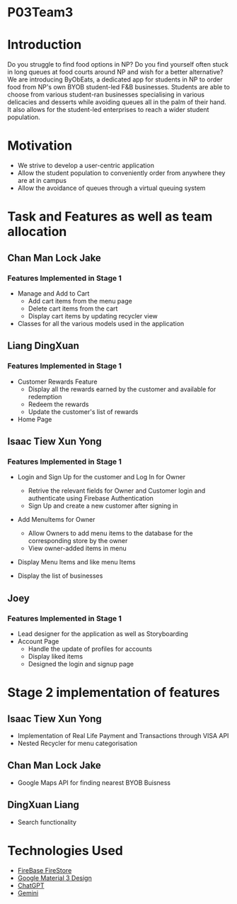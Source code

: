 # P03Team3
# Introduction
Do you struggle to find food options in NP? Do you find yourself often stuck in long queues at food courts around NP and wish for a better alternative? 
We are introducing ByObEats, a dedicated app for students in NP to order food from NP's own BYOB student-led F&B businesses. Students are able to choose from various student-ran businesses specialising in various delicacies and desserts while avoiding queues all in the palm of their hand. It also allows for the student-led enterprises to reach a wider student population.

# Motivation
- We strive to develop a user-centric application 
- Allow the student population to conveniently order from anywhere they are at in campus
- Allow the avoidance of queues through a virtual queuing system

# Task and Features as well as team allocation
   ## Chan Man Lock Jake
   ### Features Implemented in Stage 1
   - Manage and Add to Cart 
      - Add cart items from the menu page
      - Delete cart items from the cart
      - Display cart items by updating recycler view
   - Classes for all the various models used in the application
   
   ## Liang DingXuan
   ### Features Implemented in Stage 1
   - Customer Rewards Feature
     - Display all the rewards earned by the customer and available for redemption
     - Redeem the rewards
     - Update the customer's list of rewards
   - Home Page 

   ## Isaac Tiew Xun Yong 
   ### Features Implemented in Stage 1
   - Login and Sign Up for the customer and Log In for Owner
     - Retrive the relevant fields for Owner and Customer login and authenticate using Firebase Authentication
     - Sign Up and create a new customer after signing in

   - Add MenuItems for Owner
     - Allow Owners to add menu items to the database for the corresponding store by the owner
     - View owner-added items in menu
   - Display Menu Items and like menu Items
   - Display the list of businesses

## Joey 
   ### Features Implemented in Stage 1
   - Lead designer for the application as well as Storyboarding
   - Account Page
     - Handle the update of profiles for accounts
     - Display liked items
     - Designed the login and signup page
    
# Stage 2 implementation of features
## Isaac Tiew Xun Yong
 - Implementation of Real Life Payment and Transactions through VISA API
 - Nested Recycler for menu categorisation

## Chan Man Lock Jake
   - Google Maps API for finding nearest BYOB Buisness

## DingXuan Liang
   - Search functionality
    
# Technologies Used
- [FireBase FireStore](https://console.firebase.google.com/u/0/project/mad-p03-team-3-foodapp/firestore/databases/-default-/data/~2FCustomer~2Fisaactiew36@gmail.com)
- [Google Material 3 Design](https://m3.material.io/)
- [ChatGPT](https://chatgpt.com/)
- [Gemini](https://gemini.google.com/)






   

   
   
   

    
